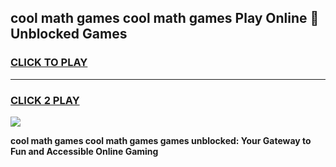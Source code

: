 
## cool math games cool math games Play Online 👋 Unblocked Games
<h3>
<a href="https://news.freeplayer.one?title=cool_math_games_cool_math_games&ref=17CMG">CLICK TO PLAY</a></h3>
<hr>

<h3>
<a href="https://news.freeplayer.one?title=cool_math_games_cool_math_games&ref=17CMG">CLICK 2 PLAY</a>
  
</h3>

<a href="https://news.freeplayer.one?title=cool_math_games_cool_math_games&ref=17CMG/"><img src="https://clearcache.store/games.png"></a>


**cool math games cool math games games unblocked: Your Gateway to Fun and Accessible Online Gaming**
